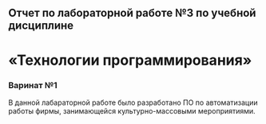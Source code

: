 ## Отчет по лабораторной работе №3 по учебной дисциплине
# «Технологии программирования»

### Варинат №1
В данной лабараторной работе было разработано ПО по автоматизации работы фирмы, занимающейся культурно-массовыми мероприятиями. 
